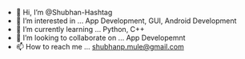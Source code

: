- 👋 Hi, I’m @Shubhan-Hashtag
- 👀 I’m interested in ... App Development, GUI, Android Development
- 🌱 I’m currently learning ... Python, C++
- 💞️ I’m looking to collaborate on ... App Developemnt
- 📫 How to reach me ... shubhanp.mule@gmail.com
